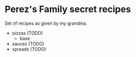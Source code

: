 # Perez's Family secret recipes

Set of recipes as given by my grandma.

- pizzas (TODO)
    - base
- sauces (TODO)
- spreads (TODO)
